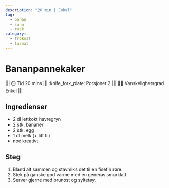 ```yaml
---
description: "20 min | Enkel"
tag:
  - banan
  - sunn
  - rask
category:
  - frokost
  - turmat
---
```


# Bananpannekaker

<!-- dprint-ignore-start -->
||| :timer_clock: Tid
20 mins
||| :knife_fork_plate: Porsjoner
2
||| :cook: Vanskelighetsgrad
Enkel
|||
<!-- dprint-ignore-end -->

## Ingredienser

- 2 dl lettkokt havregryn
- 2 stk. bananer
- 2 stk. egg
- 1 dl melk (+ litt til)
- noe kreativt

## Steg

1. Bland alt sammen og stavmiks det til en fisefin røre.
2. Stek på ganske god varme med en generøs smørklatt.
3. Server gjerne med brunost og syltetøy.


<script type="application/ld+json">
{
  "@context": "https://schema.org/",
  "@type": "Recipe",
  "name": "Bananpannekaker",
  "image": "",
  "author": {
    "@type": "Person",
    "name": "Eirik Rolland Enger",
    "url": "https://github.com/engeir"
  },
  "datePublished": "2024-05-30",
  "description": "30 min | Enkel",
  "prepTime": "PT5M",
  "cookTime": "PT25M",
  "totalTime": "PT30M",
  "recipeYield": "10 små pannekaker / lapper",
  "recipeCategory": "Bakst",
  "recipeCuisine": "",
  "keywords": "bakst, enkel, turmat, sunt, frokost",
  "recipeIngredient": [
    "2 dl lettkokt havregryn",
    "2 bananer",
    "2 egg",
    "1 dl melk"
  ],
  "recipeInstructions": [
    {
      "@type": "HowToStep",
      "text": "Bland sammen og stavmiks alle ingrediensene til en fin røre."
    },
    {
      "@type": "HowToStep",
      "text": "Stek på middels høy varme med en generøs smørklatt."
    },
    {
      "@type": "HowToStep",
      "text": "Server gjerne med brunost og syltetøy, eller pakk de med på tur."
    }
  ]
}
</script>
